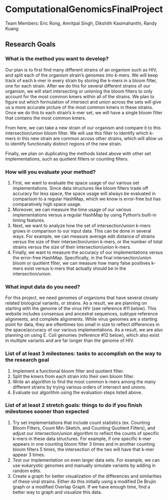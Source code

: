 # ComputationalGenomicsFinalProject

Team Members: Eric Rong, Amritpal Singh, Dikshith Kasimahanthi, Randy Kuang 

## Research Goals 
### What is the method you want to develop?
Our plan is to first find many different strains of an organism such as HIV, and split each of the organism strain’s genomes into k-mers. We will keep track of each k-mer in every strain by storing the k-mers in a bloom filter, one for each strain. After we do this for several different strains of our organism, we will start intersecting or unioning the bloom filters to only account for the most common kmers within all of the strains. We plan to figure out which formulation of intersect and union across the sets will give us a more accurate picture of the most common kmers in these strains. Once we do this to each strain’s k-mer set, we will have a single bloom filter that contains the most common kmers. 

From here, we can take a new strain of our organism and compare it to this intersection/union bloom filter. We will use this filter to identify which k-mers in this new strain are common across other strains, which will allow us to identify functionally distinct regions of the new strain. 

Finally, we plan on duplicating the methods listed above with other set implementations, such as quotient filters or counting filters.  

### How will you evaluate your method?
1. First, we want to evaluate the space usage of our various set implementations. Since data structures like bloom filters trade off accuracy for less space, the space usage will always be evaluated in comparison to a regular HashMap, which we know is error-free but has comparatively high space usage.
2. Moreover, we can measure the time usage of our various implementations versus a regular HashMap by using Python’s built-in timing features. 
3. Next, we want to analyze how the set of intersection/union k-mers grows in comparison to our input data. This can be done in several ways. For example, we can measure average edit distance of strains versus the size of their intersection/union k-mers, or the number of total strains versus the size of their intersection/union k-mers. 
4. Finally, we want to measure the accuracy of our implementations versus the error-free HashMap. Specifically, in the final intersection/union bloom or quotient filter, we can measure how many false positives k-mers exist versus k-mers that actually should be in the intersection/union.

### What input data do you need?
For this project, we need genomes of organisms that have several closely related biological variants, or strains. As a result, we are planning on starting with the genome of the virus HIV (see reference #11 below). This website includes consensus and ancestral sequences, subtype reference alignments, and complete alignments. While virus genomes are a starting point for data, they are oftentimes too small in size to reflect differences in the space/accuracy of our various implementations. As a result, we are also planning on using E. Coli genomes (reference #12 below), which also exist in multiple variants and are far longer than the genome of HIV. 

### List of at least 3 milestones: tasks to accomplish on the way to the research goal
1. Implement a functional bloom filter and quotient filter. 
2. Split the kmers from each strain into their own bloom filter.
3. Write an algorithm to find the most common k-mers among the many different strains by trying various orders of intersect and unions.
4. Evaluate our algorithm using the evaluation steps listed above. 

### List of at least 2 stretch goals: things to do if you finish milestones sooner than expected 
1. Try set implementations that include count statistics (ex. Counting Bloom Filters, Count Min-Sketch, and Counting Quotient Filters), and adjust our intersection/union algorithm to reflect the counts of specific k-mers in these data structures. For example, if one specific k-mer appears in one counting bloom filter 3 times and in another counting bloom filters 5 times, the intersection of the two will have that k-mer appear 3 times. 
2. Test our implementation on even larger data sets. For example, we can use eukaryotic genomes and manually simulate variants by adding in random edits. 
3. Create a graph for better visualization of the differences and similarities of these viral strains. Either do this initially using a modified De Brujin graph or a modified Overlap Graph. If we have enough time, find a better way to graph and visualize this data.

